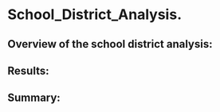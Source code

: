 # School_District_Analysis.

## Overview of the school district analysis:

## Results:

## Summary:
